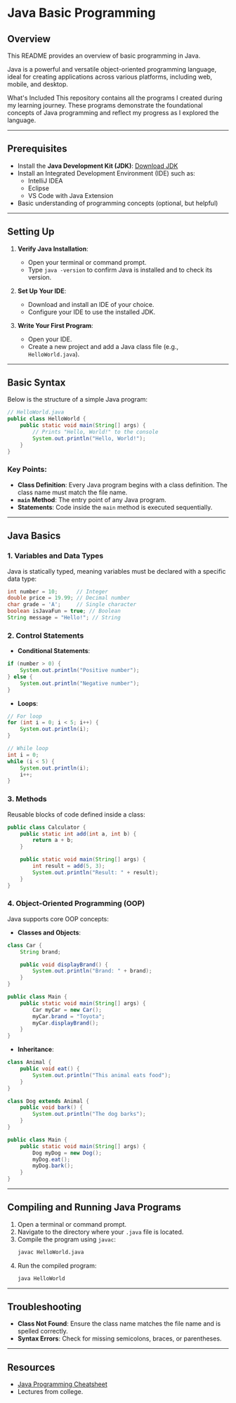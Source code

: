 # Java Basic Programming

## Overview
This README provides an overview of basic programming in Java.

Java is a powerful and versatile object-oriented programming language, ideal for creating applications across various platforms, including web, mobile, and desktop.

What's Included
This repository contains all the programs I created during my learning journey. These programs demonstrate the foundational concepts of Java programming and reflect my progress as I explored the language.

---

## Prerequisites
- Install the **Java Development Kit (JDK)**: [Download JDK](https://www.oracle.com/java/technologies/javase-downloads.html)
- Install an Integrated Development Environment (IDE) such as:
  - IntelliJ IDEA
  - Eclipse
  - VS Code with Java Extension
- Basic understanding of programming concepts (optional, but helpful)

---

## Setting Up
1. **Verify Java Installation**:
   - Open your terminal or command prompt.
   - Type `java -version` to confirm Java is installed and to check its version.

2. **Set Up Your IDE**:
   - Download and install an IDE of your choice.
   - Configure your IDE to use the installed JDK.

3. **Write Your First Program**:
   - Open your IDE.
   - Create a new project and add a Java class file (e.g., `HelloWorld.java`).

---

## Basic Syntax
Below is the structure of a simple Java program:

```java
// HelloWorld.java
public class HelloWorld {
    public static void main(String[] args) {
        // Prints "Hello, World!" to the console
        System.out.println("Hello, World!");
    }
}
```

### Key Points:
- **Class Definition**: Every Java program begins with a class definition. The class name must match the file name.
- **`main` Method**: The entry point of any Java program.
- **Statements**: Code inside the `main` method is executed sequentially.

---

## Java Basics

### 1. **Variables and Data Types**
Java is statically typed, meaning variables must be declared with a specific data type:

```java
int number = 10;      // Integer
double price = 19.99; // Decimal number
char grade = 'A';     // Single character
boolean isJavaFun = true; // Boolean
String message = "Hello!"; // String
```

### 2. **Control Statements**
- **Conditional Statements**:

```java
if (number > 0) {
    System.out.println("Positive number");
} else {
    System.out.println("Negative number");
}
```

- **Loops**:

```java
// For loop
for (int i = 0; i < 5; i++) {
    System.out.println(i);
}

// While loop
int i = 0;
while (i < 5) {
    System.out.println(i);
    i++;
}
```

### 3. **Methods**
Reusable blocks of code defined inside a class:

```java
public class Calculator {
    public static int add(int a, int b) {
        return a + b;
    }

    public static void main(String[] args) {
        int result = add(5, 3);
        System.out.println("Result: " + result);
    }
}
```

### 4. **Object-Oriented Programming (OOP)**
Java supports core OOP concepts:
- **Classes and Objects**:

```java
class Car {
    String brand;

    public void displayBrand() {
        System.out.println("Brand: " + brand);
    }
}

public class Main {
    public static void main(String[] args) {
        Car myCar = new Car();
        myCar.brand = "Toyota";
        myCar.displayBrand();
    }
}
```

- **Inheritance**:

```java
class Animal {
    public void eat() {
        System.out.println("This animal eats food");
    }
}

class Dog extends Animal {
    public void bark() {
        System.out.println("The dog barks");
    }
}

public class Main {
    public static void main(String[] args) {
        Dog myDog = new Dog();
        myDog.eat();
        myDog.bark();
    }
}
```

---

## Compiling and Running Java Programs
1. Open a terminal or command prompt.
2. Navigate to the directory where your `.java` file is located.
3. Compile the program using `javac`:
   ```bash
   javac HelloWorld.java
   ```
4. Run the compiled program:
   ```bash
   java HelloWorld
   ```

---

## Troubleshooting
- **Class Not Found**: Ensure the class name matches the file name and is spelled correctly.
- **Syntax Errors**: Check for missing semicolons, braces, or parentheses.

---

## Resources
- [Java Programming Cheatsheet](https://introcs.cs.princeton.edu/java/11cheatsheet/)
- Lectures from college.




